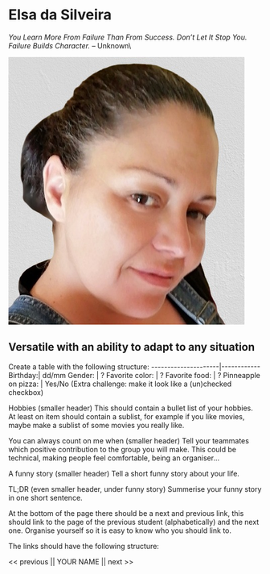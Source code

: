 # Elsa da Silveira

*You Learn More From Failure Than From Success. Don’t Let It Stop You. Failure Builds Character.* – Unknown\

![Me](/me.jpg)

## Versatile with an ability to adapt to any situation

Create a table with the following structure:
---------------------|------------
Birthday:| dd/mm
Gender: | ?
Favorite color: | ?
Favorite food: | ?
Pinneapple on pizza: | Yes/No (Extra challenge: make it look like a (un)checked checkbox)

Hobbies (smaller header)
This should contain a bullet list of your hobbies.
At least on item should contain a sublist, for example if you like movies, maybe make a sublist of some movies you really like.

You can always count on me when (smaller header)
Tell your teammates which positive contribution to the group you will make.
This could be technical, making people feel comfortable, being an organiser...

A funny story (smaller header)
Tell a short funny story about your life.

TL;DR (even smaller header, under funny story)
Summerise your funny story in one short sentence.

At the bottom of the page there should be a next and previous link, this should link to the page of the previous student (alphabetically) and the next one.
Organise yourself so it is easy to know who you should link to.

The links should have the following structure:

<< previous || YOUR NAME || next >>
